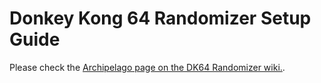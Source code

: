 # Donkey Kong 64 Randomizer Setup Guide

Please check the [Archipelago page on the DK64 Randomizer wiki.](https://dk64randomizer.com/wiki/index.html?title=Archipelago#setup-guide).